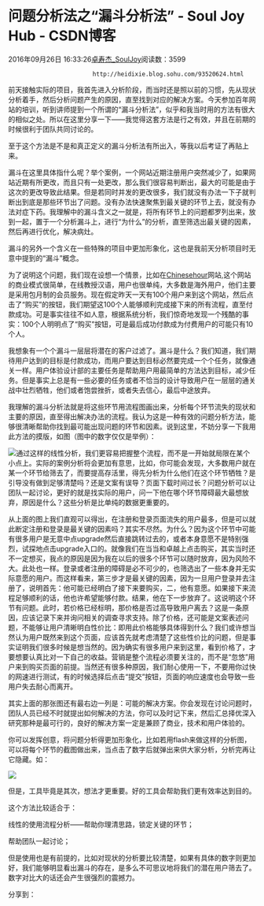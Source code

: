 # 问题分析法之“漏斗分析法” - Soul Joy Hub - CSDN博客

2016年09月26日 16:33:26[卓寿杰_SoulJoy](https://me.csdn.net/u011239443)阅读数：3599


							http://heidixie.blog.sohu.com/93520624.html

前天接触实际的项目，我首先进入分析阶段，而当时还是照以前的习惯，先从现状分析着手，然后分析问题产生的原因，直至找到对应的解决方案。今天参加百年网站的培训，听到讲师提到一个所谓的“漏斗分析法”，似乎和我当时用的方法有很大的相似之处。所以在这里分享一下——我觉得这套方法是行之有效，并且在前期的时候很利于团队共同讨论的。

至于这个方法是不是和真正定义的漏斗分析法有所出入，等我以后考证了再贴上来。

漏斗在这里具体指什么呢？举个案例，一个网站近期注册用户突然减少了，如果网站近期有所更改，而且只有一处更改，那么我们很容易判断出，最大的可能是由于这次的更改导致此结果。但是若同时并发的更改很多，我们就没有办法一下子就判断出到底是那些环节出了问题。没有办法快速聚焦到最关键的环节上去，就没有办法对症下药。我理解中的漏斗含义之一就是，将所有环节上的问题都罗列出来，放到一起，置于一个分析漏斗上，进行“为什么”的分析，直至筛选出最关键的因素，然后再进行优化，解决病灶。

漏斗的另外一个含义在一些特殊的项目中更加形象化，这也是我前天分析项目时无意中提到的“漏斗”概念。

为了说明这个问题，我们现在设想一个情景，比如在[Chinesehour](http://www.chinesehour.com/)网站,这个网站的商业模式很简单，在线教授汉语，用户也很单纯，大多数是海外用户，他们主要是采用包月制的会员服务。现在假定昨天一天有100个用户来到这个网站，然后点击了“购买”的按钮，我们期望这100个人能够顺利完成接下来的所有流程，直至付款成功。可是事实往往不如人意，根据系统分析，我们惊奇地发现一个残酷的事实：100个人明明点了“购买”按钮，可是最后成功付款成为付费用户的可能只有10个人。

我想象有一个个漏斗一层层将潜在的客户过滤了。漏斗是什么？我们知道，我们期待用户达到的目标是付款成功，而用户要达到目标必然要完成一个个任务，就像通关一样。用户体验设计部的主要任务是帮助用户用最简单的方法达到目标，减少任务。但是事实上总是有一些必要的任务或者不恰当的设计导致用户在一层层的通关战中壮烈牺牲，他们或者饱尝挫折，或者失去信心，最后中途放弃。

我理解的漏斗分析法就是将这些环节用流程图画出来，分析每个环节流失的现状和主要的原因，直至得出解决办法的流程。我认为这是一种有效的问题分析方法，能够很清晰帮助你找到最可能出现问题的环节和因素。说到这里，不妨分享一下我用此方法的摸版，如图（图中的数字仅仅是举例）：

![](http://1812.img.pp.sohu.com.cn/images/blog/2008/7/2/20/22/11b893ae109.jpg)通过这样的线性分析，我们更容易把握整个流程，而不是一开始就局限在某个小点上。实际的案例分析将会更加有意思，比如，你可能会发现，大多数用户就在某一个环节给筛去了，而要提高存活里，得先分析为什么他们在这个环节牺牲？是引导没有做到足够清楚吗？还是文案有误导？页面下载时间过长？问题分析可以让团队一起讨论，更好的就是找实际的用户，问一下他在哪个环节障碍最大最想放弃，原因是什么？这些分析是比单纯的数据更重要的。

从上面的图上我们直观可以得出，在注册和登录页面流失的用户最多，但是可以就此断定注册和登录是最关键的因素吗？其实不尽然。为什么？因为这个环节中可能有很多用户是无意中点upgrade然后直接跳转过去的，或者本身意愿不是特别强烈，试探地点击upgrade入口的。就像我们在当当和卓越上点击购买，其实当时还不一定想买，我点的原因是因为我在以后的很多个环节可以随时放弃，因为风险不大。此处也一样。登录或者注册的障碍是必不可少的，也筛选出了一些本身并无实际意愿的用户。而这样看来，第三步才是最关键的因素，因为一旦用户登录并去注册了，说明首先：他可能已经明白了接下来要购买，二，他有意愿。如果接下来流程足够顺利的话，他也许希望能够付款。结果，他在下一步放弃了。这说明这个环节有问题。此时，若价格已经标明，那价格是否过高导致用户离去？这是一条原因，应该记录下来并询问相关的调查寻求支持。除了价格，还可能是文案表述问题，不能够让用户清晰明白性价比：即用此价格能够具体得到什么？我们或许想当然认为用户既然来到这个页面，应该首先就考虑清楚了这些性价比的问题，但是事实证明我们很多时候是想当然的。因为确实有很多用户来到这里，看到价格了，才要想要认真比对一下自己的收益。营销是整个流程必须要关注的，而不是“忽悠”用户来到购买页面的前提。当然还有很多种原因，我们耐心使用一下，不要用你过快的网速进行测试，有的时候选择后点击“提交”按钮，页面的响应速度也会导致一些用户失去耐心而离开。

其实上面的那张图还有最右边一列是：可能的解决方案。你会发现在讨论问题时，团队人员已经不时就提出如何解决的方法，你可以及时记下来，然后汇总择优深入研究那种是最可行的，良好的解决方案一定是兼顾了商业，技术和用户体验的。

你可以发挥创意，将问题分析得更加形象化，比如若用flash来做这样的分析图，可以将每个环节的截图做出来，当点击了数字后就弹出来供大家分析，分析完再让它隐藏。如：

![](http://1812.img.pp.sohu.com.cn/images/blog/2008/7/2/21/1/11b8942e595.jpg)

但是，工具毕竟是其次，想法才更重要。好的工具会帮助我们更有效率达到目的。

这个方法比较适合于：

线性的使用流程分析——帮助你理清思路，锁定关键的环节；

帮助团队一起讨论；

但是使用也是有前提的，比如对现状的分析要比较清楚，如果有具体的数字则更加好，我们能够明显看出漏斗的存在，是多么不可思议地将我们的潜在用户筛去了。数字对比大的话还会产生很强烈的震撼力。

分享到：


